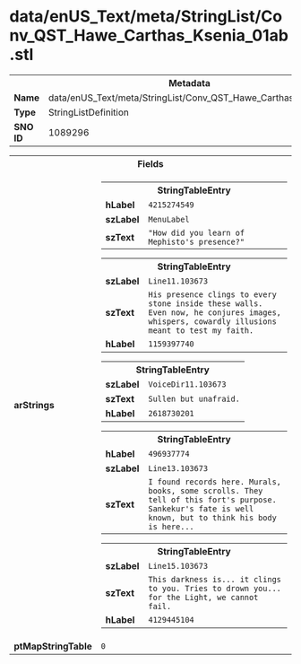 <h1>data/enUS_Text/meta/StringList/Conv_QST_Hawe_Carthas_Ksenia_01ab.stl</h1><table><tr><th colspan="100%">Metadata</th></tr><tr><td><b>Name</b></td><td>data/enUS_Text/meta/StringList/Conv_QST_Hawe_Carthas_Ksenia_01ab.stl</td></tr><tr><td><b>Type</b></td><td>StringListDefinition</td></tr><tr><td><b>SNO ID</b></td><td>1089296</td></tr></table>

<table><tr><th colspan="100%">Fields</th></tr><tr><td><b>arStrings</b></td><td><table><tr><th colspan="100%">StringTableEntry</th></tr><tr><td><b>hLabel</b></td><td><code>4215274549</code></td></tr><tr><td><b>szLabel</b></td><td><code>MenuLabel</code></td></tr><tr><td><b>szText</b></td><td><code>"How did you learn of Mephisto's presence?"</code></td></tr></table>


<table><tr><th colspan="100%">StringTableEntry</th></tr><tr><td><b>szLabel</b></td><td><code>Line11.103673</code></td></tr><tr><td><b>szText</b></td><td><code>His presence clings to every stone inside these walls. Even now, he conjures images, whispers, cowardly illusions meant to test my faith.</code></td></tr><tr><td><b>hLabel</b></td><td><code>1159397740</code></td></tr></table>


<table><tr><th colspan="100%">StringTableEntry</th></tr><tr><td><b>szLabel</b></td><td><code>VoiceDir11.103673</code></td></tr><tr><td><b>szText</b></td><td><code>Sullen but unafraid.</code></td></tr><tr><td><b>hLabel</b></td><td><code>2618730201</code></td></tr></table>


<table><tr><th colspan="100%">StringTableEntry</th></tr><tr><td><b>hLabel</b></td><td><code>496937774</code></td></tr><tr><td><b>szLabel</b></td><td><code>Line13.103673</code></td></tr><tr><td><b>szText</b></td><td><code>I found records here. Murals, books, some scrolls. They tell of this fort's purpose. Sankekur's fate is well known, but to think his body is here...</code></td></tr></table>


<table><tr><th colspan="100%">StringTableEntry</th></tr><tr><td><b>szLabel</b></td><td><code>Line15.103673</code></td></tr><tr><td><b>szText</b></td><td><code>This darkness is... it clings to you. Tries to drown you... for the Light, we cannot fail.</code></td></tr><tr><td><b>hLabel</b></td><td><code>4129445104</code></td></tr></table>


</td></tr><tr><td><b>ptMapStringTable</b></td><td><code>0</code></td></tr></table>

